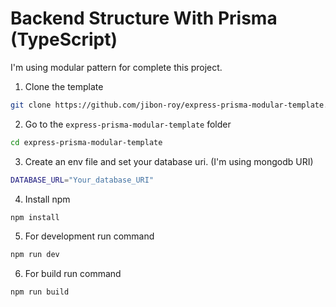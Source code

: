 # Backend Structure With Prisma (TypeScript)

I'm using modular pattern for complete this project.

1.  Clone the template

```bash
git clone https://github.com/jibon-roy/express-prisma-modular-template.git
```

2.  Go to the `express-prisma-modular-template` folder

```bash
cd express-prisma-modular-template
```

3.  Create an env file and set your database uri. (I'm using mongodb URI)

```bash
DATABASE_URL="Your_database_URI"
```

4.  Install npm

```bash
npm install
```

5.  For development run command

```bash
npm run dev
```

6.  For build run command

```bash
npm run build
```
